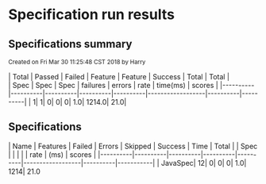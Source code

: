 # Specification run results

## Specifications summary

<small>Created on Fri Mar 30 11:25:48 CST 2018 by Harry</small>



|   Total  |  Passed  |  Failed  | Feature  |  Feature |  Success         | Total    |  Total   |                          
|   Spec   |   Spec   |   Spec   | failures |  errors  |  rate            | time(ms) |  scores  |
|----------|----------|----------|----------|----------|------------------|----------|----------|
|         1|         1|         0|         0|         0|               1.0|    1214.0|      21.0|



## Specifications


|   Name   | Features |  Failed  |  Errors  |  Skipped | Success          |   Time   |   Total   |
|   Spec   |          |          |          |          |   rate           |   (ms)   |   scores  | 
|----------|----------|----------|----------|----------|------------------|----------|-----------|
|  JavaSpec|        12|         0|         0|         0|       1.0|      1214|      21.0


